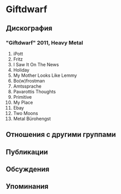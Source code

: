 # Giftdwarf



## Дискография

### "Giftdwarf" 2011, Heavy Metal

1. iPott    
2. Fritz
3. I Saw It On The News
4. Holiday
5. My Mother Looks Like Lemmy
6. Bo(w)frostman
7. Amtssprache
8. Pavarottis Thoughts
9. Primitive
10. My Place
11. Ebay
12. Two Moons
13. Metal B&#252;rohengst


## Отношения с другими группами


## Публикации


## Обсуждения


## Упоминания

